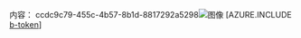 内容： ccdc9c79-455c-4b57-8b1d-8817292a5298![图像](c86d00a3-67dc-4da9-8625-2c765a7353f8.png)
[AZURE.INCLUDE [b-token](cec4d079-1f12-4a28-8232-30b3023fed23.md)]
